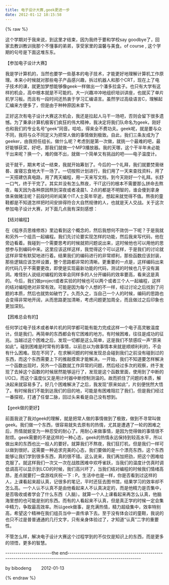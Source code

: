 ```yaml
---
title: 电子设计大赛,geek更进一步
date: 2012-01-12 18:15:58
---
```

{% raw %}
<p><span style="font-size:14px;">这个学期对于我来说，到这里才结束，因为我终于要和学校say goodbye了，回家去教训教训我那个不懂事的弟弟，享受家里的温馨与美食。of course , 这个学期的句号是下面这堆东东。</span></p>
<span style="font-size:14px;"> </span><p><span style="font-size:14px;">【参加电子设计大赛】</span></p>
<span style="font-size:14px;"> </span><p><span style="font-size:14px;">我是学计算机的，当然也要学一些基本的电子技术，才能更好地理解计算机工作原理。本来小时候就对那些电子产品感兴趣，拆过机器人和那个CRT，现在上了电子技术的课，就更加梦想能够像geek一样做出一个潘多拉盒子。也只有大学有这样的机会，高中根本就是不可能的。大一兴趣冲冲地组织培训讲座，也就买了单片机学习板。而且有一段时间还热衷于学习汇编语言。虽然学过高级语言C，理解起汇编来方便多了，但是由于种种原因未拿下。</span></p>
<span style="font-size:14px;"> </span><p><span style="font-size:14px;">正好这次有电子设计大赛这次机会，我还是拉起人马干一场吧，否则会留下很多遗憾。为了秉承计算机极客们疯狂的伟大精神，我决定将我们队命名为geek，刚好也和我们的专业名号“geek”同音。哈哈，得来全不费功夫。geek呢，就是要与众不同，我将与众不同定义为把常人做的事情做到极致。自此，我们三条友成为了geeker，由我担任组长。做什么呢？考虑到是第一次做，就挑一个最难的吧，最好能够获奖，好吧，那我们就做一个MP3播放器。我的天哪，这个干半年未必能干出来呢？换一个，难的做不出，就做一个简单又有挑战的吧——电子温度计。</span></p>
<span style="font-size:14px;"> </span><p><span style="font-size:14px;">说干就干，期末考试一结束，我就开始筹划了。今后的一个礼拜，我们就要焚膏继晷、废寝忘食地大干一场了。一切按照计划进行，我们用了一天来查找资料，用了一天搭建仿真电路，用了两天编程，用一天来写文档，到今天刚好一个礼拜。长舒一口气，终于干完了。其实并没有怎么熬夜，干IT这行的根本不需要那么拼命去熬夜，每天因为各种原因熬到深夜或者凌晨1、2点的都是不明智的，谁会傻到拿身体来做赌注呢？前段时间听闻某个IT人士英年早逝，想起来就觉得不值。熬夜的童鞋都是不知道怎样把时间安排得符合大自然规律的人，也就是天人交战。关于这次参加电子设计大赛，对下面几点我有深刻感想：</span></p>
<span style="font-size:14px;"> </span><p><span style="font-size:14px;">【结对编程】</span></p>
<span style="font-size:14px;"> </span><p><span style="font-size:14px;">在《程序员思维修炼》里边看到这个概念的，然后我想何不效仿一下呢？于是我就和另外一个组员一起编程。我们先讨论要实现怎样的功能，然后我来写代码，他在旁边看着。我碰到一个需要思考的时候就把问题说出来，这时候他也可以用他的思想参与到编码中来。这里应该这样这样，我觉得这个可以这样，于是我们的讨论就这样非常有默契地进行着。结果我们的编码进行的非常顺利，那些函数应该封装，那些逻辑应该怎样设置，整个思路都非常的清晰。更重要的一点是，这样编码出来的代码几乎不需要更改，即使是实现最新功能的代码，测试的时候也几乎没有漏洞。难怪别人说结对编程的效率会同样多的人分开编码的效率要高，看来这是真的。今后，我们做project或者实验的时候也可以两个或者三个人一起编程，这样的结对编程绝对非常有效。可能是因为每个人想的不一样，经过讨论之后找到了问题的本质，然后也就势如破竹了。久而久之，当自己一个人的时候，编码的思路也会变得非常地开阔，从而思路更加清晰，考虑问题更加周全，而且做过之后印象也更加深刻。</span></p>
<span style="font-size:14px;"> </span><p><span style="font-size:14px;">【困难总会有的】</span></p>
<span style="font-size:14px;"> </span><p><span style="font-size:14px;">任何学过电子技术或者单片机的同学都可能有能力完成这样一个电子高灵敏温度计。但是我们，再简单的东西都会有它困难的地方。有时候困难，往往是成功的征兆。当越过这个困难之后，发现一切都是这么简单，这是我们不禁感叹一声“原来如此”。碰到困难是时常有的事情，以前总以为做事情本来就是顺顺利利的，不会有什么困难。现在不同了，在求解问题的时候发现总会碰到我们之前没有碰到过的东西，而这个东西需要上下的推敲摸索才能解决。一开始，我们不知道要怎样解决一个函数出现时，另外一个函数就工作异常的问题，然后经过多次的观察，终于发现了去掉这个函数的时候居然能够运行了，发现是这个函数里面，使用到了中断的I/O口，而这个温度仪又是用计时器中断控制测温的。故而抓住了问题的本质，解决起来就容易多了。好几个困难解决了之后，我发现“原来如此”，片刻便恍然大悟了。有时候我们不能到达我们的目的地，可能是有困难阻拦了我们，但是我们经过一番探视，打通了任督二脉，回过头来看是自己没有想到。</span></p>
<span style="font-size:14px;"> </span><p><span style="font-size:14px;">【geek做的更好】</span></p>
<span style="font-size:14px;"> </span><p><span style="font-size:14px;">前面我说了我对geek的理解，就是把常人做的事情做到了极致，做到不寻常叫做geek。我们做一个东西，很容易就失去原有的热情，尤其是遭遇了一轮的困难之后，热情就蜕变为一种忍受的耐心了。用耐心来做事情，是因为觉得做的事情很不耐烦。geek需要的不是这样的一种心态，geek的热情永远保持到较高水平，所以做出来的东西也比一般人的要好。就算我们不熬夜，我们狂打机，但是我们一样可以做到很好。这需要一种追求完美的心态，我们要做的是一个漂亮东西，这个东西能够让我们学到很多东西，真的很不错。这么说来，我们再加把劲，把这个困难给克服了。就这样我们一次又一次在战胜困难中欢呼雀跃，当我们的温度计仿真时调低调高可以显示到LCD的时候，我们高兴坏了，当我们结对编程的时候我们情绪高昂，差点就要打一盘游戏庆祝一下 
: 
P。生活中也是一样，你是否看到过这样的人，上课看起来超认真，记很多的笔记，平时还狂去图书馆，结果学习的效率却不怎么高。一个人认不认真不是由他看起来人不认真决定的，而是他精力是否集中，是否吸收或者学会了什么东西（入脑）。就算一个人上课看起来再怎么认真，他脑海里想的也可能是别的东西。而有的人看起来不认真，但是真正学的时候一定会集中精力，争取最高效率。所以geek做事，是充满热情，精力超级集中，效率特别高，希望这个精神在我们组员当中一直传承下去。至于没有体会过的童鞋，我说的也只不过是普普通通的几行文字，只有亲身体验过了，才知道“认真”二字的重要性。</span></p>
<span style="font-size:14px;"> </span><p><span style="font-size:14px;">不管怎么样，解决电子设计大赛这个过程学到的不仅仅是知识上的东西，而是更多的领悟，更多的智慧。</span></p>
<span style="font-size:14px;"> </span><p><span style="font-size:14px;">-----------------------the 
end------------------------------------------------------------------------------------------------------------------</span></p>
<span style="font-size:14px;"> </span><p><span style="font-size:14px;">by bibodeng&nbsp;&nbsp;&nbsp;&nbsp;&nbsp;&nbsp;&nbsp; 2012-01-13</span></p>{% endraw %}
